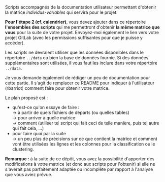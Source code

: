 Scripts accompagnés de la documentation utilisateur permettant d'obtenir la matrice *individus-variables* qui servira pour le projet.

**Pour l'étape 2 (cf. calendrier)**, vous devez ajouter dans ce répertoire **l'ensembles des scripts** qui me permettront d'obtenir **la même matrice que vous** pour la suite de votre projet. Envoyez-moi également le lien vers votre projet GitLab (avec les permissions suffisantes pour que je puisse y accéder).

Les scripts ne devraient utiliser que les données disponibles dans le répertoire `../data` ou bien la base de données fournie. Si des données supplémentaires sont utilisées, il vous faut les inclure dans votre répertoire `../data`.

Je vous demande également de rédiger un peu de documentation pour cette partie. Il s'agit de remplacer ce README pour indiquer à l'utilisateur (rbarriot) comment faire pour obtenir votre matrice.

Le plan proposé est :
- qu'est-ce qu'on essaye de faire :\
  → à partir de quels fichiers de départs (ou quelles tables)\
  → pour arriver à quelle matrice\
  → comment (utiliser tel script qui fait ceci de telle manière, puis tel autre qui fait cela, ...)
- pour faire quoi par la suite\
  → un peu plus de précisions sur ce que contient la matrice et comment vont être utilisées les lignes et les colonnes pour la classification ou le clustering.


**Remarque :** à la suite de ce dépôt, vous avez la possibilité d'apporter des modifications à votre matrice (et donc aux scripts pour l'obtenir) si elle ne s'avérait pas parfaitement adaptée ou incomplète par rapport à l'analyse que vous aviez prévue.
